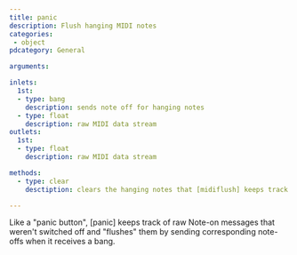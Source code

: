 ```yaml
---
title: panic
description: Flush hanging MIDI notes
categories:
 - object
pdcategory: General

arguments:

inlets:
  1st:
  - type: bang
    description: sends note off for hanging notes
  - type: float
    description: raw MIDI data stream
outlets:
  1st:
  - type: float
    description: raw MIDI data stream

methods:
  - type: clear
    desctiption: clears the hanging notes that [midiflush] keeps track off

---
```


Like a "panic button", [panic] keeps track of raw Note-on messages that weren't switched off and "flushes" them by sending corresponding note-offs when it receives a bang.

